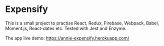 # Expensify

This is a small project to practise React, Redux, Firebase, Webpack, Babel, Moment.js, React-dates etc. Tested with Jest and Enzyme. 

The app live demo:
https://annie-expensify.herokuapp.com/


